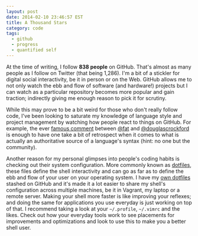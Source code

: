 ```yaml
---
layout: post
date: 2014-02-10 23:46:57 EST
title: A Thousand Stars
category: code
tags:
  - github
  - progress
  - quantified self
---
```


At the time of writing, I follow **838 people** on GitHub. That's almost as
many people as I follow on Twitter (that being 1,286). I'm a bit of a stickler
for digital social interactivity, be it in person or on the Web. GitHub allows
me to not only watch the ebb and flow of software (and hardware!) projects but
I can watch as a particular repository becomes more popular and gain traction;
indirectly giving me enough reason to pick it for scrutiny.

While this may prove to be a bit weird for those who don't really follow code,
I've been looking to saturate my knowledge of language style and project
management by watching how people react to things on GitHub. For example, the
ever [famous comment][] between [@fat][] and [@douglascrockford][] is enough to
have one take a bit of retrospect when it comes to what is actually an
authoritative source of a language's syntax (hint: no one but the community).

Another reason for my personal glimpses into people's coding habits is
checking out their system configuration. More commonly known as [dotfiles][],
these files define the shell interactivity and can go as far as to define the
ebb and flow of your user on your operating system. I have my [own dotfiles][]
stashed on GitHub and it's made it a lot easier to share my shell's
configuration across multiple machines, be it in Vagrant, my laptop or a
remote server. Making your shell more faster is like improving your reflexes;
and doing the same for applications you use everyday is just working on top of
that. I recommend taking a look at your `~/.profile`, `~/.vimrc` and the likes.
Check out how your everyday tools work to see placements for improvements and
optimizations and look to use this to make you a better shell user.

[famous comment]: https://github.com/twbs/bootstrap/issues/3057
[@fat]: https://github.com/fat
[@douglascrockford]: https://github.com/douglascrockford
[dotfiles]: http://dotfiles.github.io/
[own dotfiles]: https://github.com/jalcine/dotfiles
